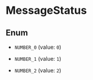 

# MessageStatus

## Enum


* `NUMBER_0` (value: `0`)

* `NUMBER_1` (value: `1`)

* `NUMBER_2` (value: `2`)



